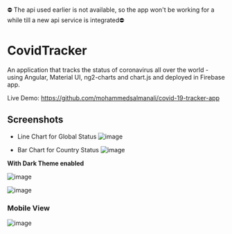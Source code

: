 ⛔ The api used earlier is not available, so the app won't be working for a while till a new api service is integrated⛔

# CovidTracker

An application that tracks the status of coronavirus all over the world - using Angular, Material UI, ng2-charts and chart.js and deployed in Firebase app.

Live Demo: https://github.com/mohammedsalmanali/covid-19-tracker-app

## Screenshots

- Line Chart for Global Status
![image](https://user-images.githubusercontent.com/36665975/99065401-5a64a200-25cd-11eb-8aa4-59e7329d27ab.png)

- Bar Chart for Country Status
![image](https://user-images.githubusercontent.com/36665975/99065472-749e8000-25cd-11eb-9489-e3d47828f315.png)

**With Dark Theme enabled**

![image](https://user-images.githubusercontent.com/36665975/101586269-955cc880-3a07-11eb-8c81-eb7367e2afe4.png)

![image](https://user-images.githubusercontent.com/36665975/101586405-dc4abe00-3a07-11eb-85bb-f17ef0bf7e21.png)

### Mobile View

![image](https://user-images.githubusercontent.com/36665975/99064210-a31b5b80-25cb-11eb-844a-7e83244f50e0.png)




